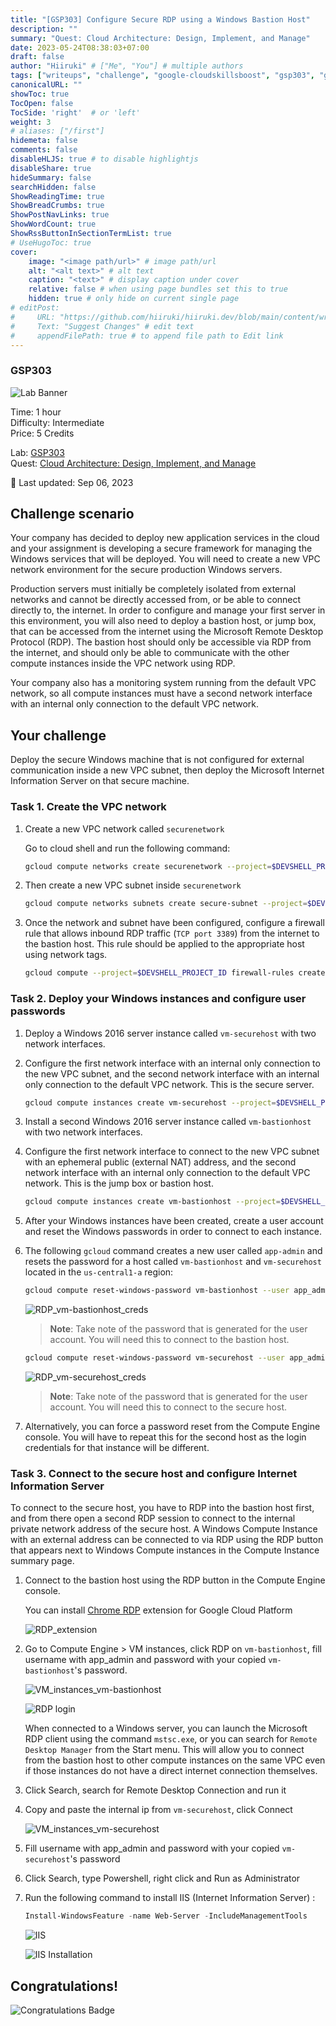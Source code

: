 ```yaml
---
title: "[GSP303] Configure Secure RDP using a Windows Bastion Host"
description: ""
summary: "Quest: Cloud Architecture: Design, Implement, and Manage"
date: 2023-05-24T08:38:03+07:00
draft: false
author: "Hiiruki" # ["Me", "You"] # multiple authors
tags: ["writeups", "challenge", "google-cloudskillsboost", "gsp303", "google-cloud", "cloudskillsboost", "juaragcp", "google-cloud-platform", "gcp", "rdp", "bastion", "cloud-computing", "cloud", "cloud-architecture"]
canonicalURL: ""
showToc: true
TocOpen: false
TocSide: 'right'  # or 'left'
weight: 3
# aliases: ["/first"]
hidemeta: false
comments: false
disableHLJS: true # to disable highlightjs
disableShare: true
hideSummary: false
searchHidden: false
ShowReadingTime: true
ShowBreadCrumbs: true
ShowPostNavLinks: true
ShowWordCount: true
ShowRssButtonInSectionTermList: true
# UseHugoToc: true
cover:
    image: "<image path/url>" # image path/url
    alt: "<alt text>" # alt text
    caption: "<text>" # display caption under cover
    relative: false # when using page bundles set this to true
    hidden: true # only hide on current single page
# editPost:
#     URL: "https://github.com/hiiruki/hiiruki.dev/blob/main/content/writeups/google-cloudskillsboost/GSP303/index.md"
#     Text: "Suggest Changes" # edit text
#     appendFilePath: true # to append file path to Edit link
---
```


### GSP303

![Lab Banner](https://cdn.qwiklabs.com/GMOHykaqmlTHiqEeQXTySaMXYPHeIvaqa2qHEzw6Occ%3D)

Time: 1 hour<br>
Difficulty: Intermediate<br>
Price: 5 Credits

Lab: [GSP303](https://www.cloudskillsboost.google/focuses/1737?parent=catalog)<br>
Quest: [Cloud Architecture: Design, Implement, and Manage](https://www.cloudskillsboost.google/quests/124)<br>

🔄 Last updated: Sep 06, 2023

## Challenge scenario

Your company has decided to deploy new application services in the cloud and your assignment is developing a secure framework for managing the Windows services that will be deployed. You will need to create a new VPC network environment for the secure production Windows servers.

Production servers must initially be completely isolated from external networks and cannot be directly accessed from, or be able to connect directly to, the internet. In order to configure and manage your first server in this environment, you will also need to deploy a bastion host, or jump box, that can be accessed from the internet using the Microsoft Remote Desktop Protocol (RDP). The bastion host should only be accessible via RDP from the internet, and should only be able to communicate with the other compute instances inside the VPC network using RDP.

Your company also has a monitoring system running from the default VPC network, so all compute instances must have a second network interface with an internal only connection to the default VPC network.

## Your challenge

Deploy the secure Windows machine that is not configured for external communication inside a new VPC subnet, then deploy the Microsoft Internet Information Server on that secure machine.

### Task 1. Create the VPC network

1. Create a new VPC network called `securenetwork`

    Go to cloud shell and run the following command:

    ```bash
    gcloud compute networks create securenetwork --project=$DEVSHELL_PROJECT_ID --subnet-mode=custom --mtu=1460 --bgp-routing-mode=regional
    ```

2. Then create a new VPC subnet inside `securenetwork`

    ```bash
    gcloud compute networks subnets create secure-subnet --project=$DEVSHELL_PROJECT_ID --range=10.0.0.0/24 --stack-type=IPV4_ONLY --network=securenetwork --region=us-central1
    ```

3. Once the network and subnet have been configured, configure a firewall rule that allows inbound RDP traffic (`TCP port 3389`) from the internet to the bastion host. This rule should be applied to the appropriate host using network tags.

    ```bash
    gcloud compute --project=$DEVSHELL_PROJECT_ID firewall-rules create secuer-firewall --direction=INGRESS --priority=1000 --network=securenetwork --action=ALLOW --rules=tcp:3389 --source-ranges=0.0.0.0/0 --target-tags=rdp
    ```

### Task 2. Deploy your Windows instances and configure user passwords

1. Deploy a Windows 2016 server instance called `vm-securehost` with two network interfaces.
2. Configure the first network interface with an internal only connection to the new VPC subnet, and the second network interface with an internal only connection to the default VPC network. This is the secure server.

    ```bash
    gcloud compute instances create vm-securehost --project=$DEVSHELL_PROJECT_ID --zone=us-central1-a --machine-type=n1-standard-2 --network-interface=stack-type=IPV4_ONLY,subnet=secure-subnet,no-address --network-interface=stack-type=IPV4_ONLY,subnet=default,no-address --metadata=enable-oslogin=true --maintenance-policy=MIGRATE --provisioning-model=STANDARD --tags=rdp --create-disk=auto-delete=yes,boot=yes,device-name=vm-securehost,image=projects/windows-cloud/global/images/windows-server-2016-dc-v20230510,mode=rw,size=150,type=projects/$DEVSHELL_PROJECT_ID/zones/us-central1-a/diskTypes/pd-standard --no-shielded-secure-boot --shielded-vtpm --shielded-integrity-monitoring --labels=goog-ec-src=vm_add-gcloud --reservation-affinity=any
    ```

3. Install a second Windows 2016 server instance called `vm-bastionhost` with two network interfaces.
4. Configure the first network interface to connect to the new VPC subnet with an ephemeral public (external NAT) address, and the second network interface with an internal only connection to the default VPC network. This is the jump box or bastion host.

    ```bash
    gcloud compute instances create vm-bastionhost --project=$DEVSHELL_PROJECT_ID --zone=us-central1-a --machine-type=n1-standard-2 --network-interface=network-tier=PREMIUM,stack-type=IPV4_ONLY,subnet=secure-subnet --network-interface=network-tier=PREMIUM,stack-type=IPV4_ONLY,subnet=default --metadata=enable-oslogin=true --maintenance-policy=MIGRATE --provisioning-model=STANDARD --tags=rdp --create-disk=auto-delete=yes,boot=yes,device-name=vm-securehost,image=projects/windows-cloud/global/images/windows-server-2016-dc-v20230510,mode=rw,size=150,type=projects/$DEVSHELL_PROJECT_ID/zones/us-central1-a/diskTypes/pd-standard --no-shielded-secure-boot --shielded-vtpm --shielded-integrity-monitoring --labels=goog-ec-src=vm_add-gcloud --reservation-affinity=any
    ```

5. After your Windows instances have been created, create a user account and reset the Windows passwords in order to connect to each instance.
6. The following `gcloud` command creates a new user called `app-admin` and resets the password for a host called `vm-bastionhost` and `vm-securehost` located in the `us-central1-a` region:

   ```bash
   gcloud compute reset-windows-password vm-bastionhost --user app_admin --zone us-central1-a
   ```

   ![RDP_vm-bastionhost_creds](images/RDP_vm-bastionhost_creds.webp#center)

   > **Note**: Take note of the password that is generated for the user account. You will need this to connect to the bastion host.

   ```bash
   gcloud compute reset-windows-password vm-securehost --user app_admin --zone us-central1-a
   ```

   ![RDP_vm-securehost_creds](images/RDP_vm-securehost_creds.webp#center)

   > **Note**: Take note of the password that is generated for the user account. You will need this to connect to the secure host.

7. Alternatively, you can force a password reset from the Compute Engine console. You will have to repeat this for the second host as the login credentials for that instance will be different.

### Task 3. Connect to the secure host and configure Internet Information Server

To connect to the secure host, you have to RDP into the bastion host first, and from there open a second RDP session to connect to the internal private network address of the secure host. A Windows Compute Instance with an external address can be connected to via RDP using the RDP button that appears next to Windows Compute instances in the Compute Instance summary page.

1. Connect to the bastion host using the RDP button in the Compute Engine console.

    You can install [Chrome RDP](https://chrome.google.com/webstore/detail/chrome-rdp-for-google-clo/mpbbnannobiobpnfblimoapbephgifkm) extension for Google Cloud Platform

    ![RDP_extension](./images/RDP_extension.webp#center)

2. Go to Compute Engine > VM instances, click RDP on `vm-bastionhost`, fill username with app_admin and password with your copied `vm-bastionhost`'s password.

    ![VM_instances_vm-bastionhost](./images/VM_instances_vm-bastionhost.webp#center)

    ![RDP login](./images/RDP_login.webp#center)

    When connected to a Windows server, you can launch the Microsoft RDP client using the command `mstsc.exe`, or you can search for `Remote Desktop Manager` from the Start menu. This will allow you to connect from the bastion host to other compute instances on the same VPC even if those instances do not have a direct internet connection themselves.

3. Click Search, search for Remote Desktop Connection and run it
4. Copy and paste the internal ip from `vm-securehost`, click Connect

    ![VM_instances_vm-securehost](./images/VM_instances_vm-securehost.webp#center)

5. Fill username with app_admin and password with your copied `vm-securehost`'s password
6. Click Search, type Powershell, right click and Run as Administrator
7. Run the following command to install IIS (Internet Information Server) :

   ```powershell
   Install-WindowsFeature -name Web-Server -IncludeManagementTools
   ```

    ![IIS](./images/IIS_install.webp#center)

    ![IIS Installation](./images/IIS_install2.webp#center)

## Congratulations!

![Congratulations Badge](https://cdn.qwiklabs.com/%2FaI3EMiHeGZc46u89ueTTAEgmRSGj5krSwhpzllr88w%3D#center)
